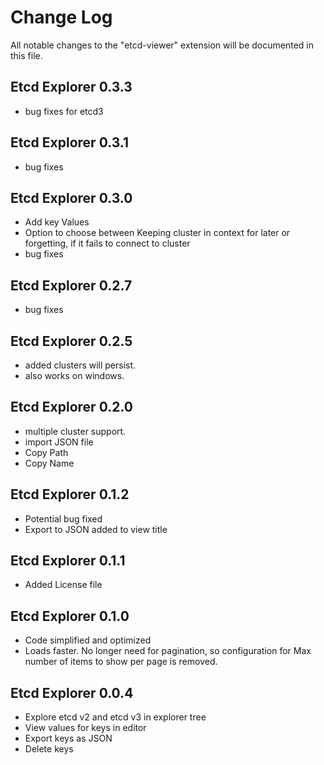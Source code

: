 # Change Log

All notable changes to the "etcd-viewer" extension will be documented in this file.

## Etcd Explorer 0.3.3
- bug fixes for etcd3

## Etcd Explorer 0.3.1
- bug fixes

## Etcd Explorer 0.3.0
- Add key Values
- Option to choose between Keeping cluster in context for later or forgetting, if it fails to connect to cluster
- bug fixes

## Etcd Explorer 0.2.7
- bug fixes

## Etcd Explorer 0.2.5
- added clusters will persist.
- also works on windows.

## Etcd Explorer 0.2.0
- multiple cluster support.
- import JSON file
- Copy Path
- Copy Name

## Etcd Explorer 0.1.2
- Potential bug fixed
- Export to JSON added to view title 

## Etcd Explorer 0.1.1
- Added License file

## Etcd Explorer 0.1.0
- Code simplified and optimized
- Loads faster. No longer need for pagination, so configuration for Max number of items to show per page is removed.

## Etcd Explorer 0.0.4
- Explore etcd v2 and etcd v3 in explorer tree
- View values for keys in editor
- Export keys as JSON
- Delete keys 
